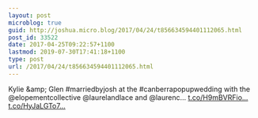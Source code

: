 ```yaml
---
layout: post
microblog: true
guid: http://joshua.micro.blog/2017/04/24/t856634594401112065.html
post_id: 33522
date: 2017-04-25T09:22:57+1100
lastmod: 2019-07-30T17:41:18+1100
type: post
url: /2017/04/24/t856634594401112065.html
---
```

Kylie &amp;amp; Glen #marriedbyjosh at the #canberrapopupwedding with the @elopementcollective @laurelandlace and @laurenc… [t.co/H9mBVRFio...](https://t.co/H9mBVRFioE) [t.co/HyJaLGTo7...](https://t.co/HyJaLGTo7o)
